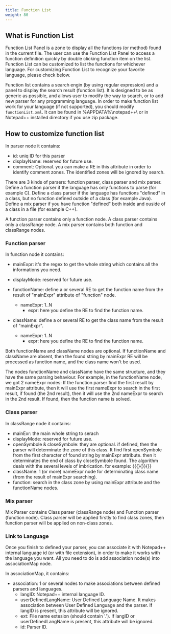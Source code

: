 ```yaml
---
title: Function List
weight: 80
---
```


## What is Function List
Function List Panel is a zone to display all the functions (or method) found in the current file. The user can use the Function List Panel to access a function definition quickly by double clicking function item on the list. Function List can be customized to list the functions for whichever language. For customizing Function List to recognize your favorite language, please check below.


Function list contains a search engin (by using regular expression) and a panel to display the search result (function list). It is designed to be as generic as possible, and allows user to modify the way to search, or to add new parser for any programming language.
In order to make function list work for your language (if not supported), you should modify `functionList.xml`. It can be found in %APPDATA%\notepad++\ or in Notepad++ installed directory if you use zip package.

## How to customize function list
In parser node it contains:
- id: uniq ID for this parser
- displayName: reserved for future use.
- comment: Optional. you can make a RE in this attribute in order to identify comment zones. The identified zones will be ignored by search.

There are 3 kinds of parsers: function parser, class parser and mix parser.
Define a function parser if the language has only functions to parse (for example C).
Define a class parser if the language has functions "defined" in a class, but no function defined outside of a class (for example Java).
Define a mix parser if you have function "defined" both inside and ouside of a class in a file (for example C++).

A function parser contains only a function node.
A class parser contains only a classRange node.
A mix parser contains both function and classRange nodes.

### Function parser
In function node it contains:
- mainExpr: it's the regex to get the whole string which contains all the informations you need.
- displayMode: reserved for future use.
- functionName: define a or several RE to get the function name from the result of "mainExpr" attribute of "function" node.
    - nameExpr: 1..N
        - expr: here you define the RE to find the function name.

- className: define a or several RE to get the class name from the result of "mainExpr".
    - nameExpr: 1..N
      - expr: here you define the RE to find the function name.
    
Both functionName and className nodes are optional.
If functionName and className are absent, then the found string by mainExpr RE will be processed as function name, and the class name won't be used.


The nodes functionName and className have the same structure, and they have the same parsing behaviour. For example, in the functionName node, we got 2 nameExpr nodes:
If the function parser find the first result by mainExpr attribute, then it will use the first nameExpr to search in the first result, if found (the 2nd result), then it will use the 2nd nameExpr to search in the 2nd result. If found, then the function name is solved.

### Class parser
In classRange node it contains:
- mainExr: the main whole string to serach
- displayMode: reserved for future use.
- openSymbole & closeSymbole: they are optional. if defined, then the parser will determinate the zone of this class. It find first openSymbole from the first character of found string by mainExpr attribute. then it determinates the end of class by closeSymbole found. The algorithm deals with the several levels of imbrication. for example: {{{}{}}{}}
- className: 1 (or more) nameExpr node for determinating class name (from the result of mainExpr searching).
- function: search in the class zone by using mainExpr attribute and the functionName nodes.

### Mix parser
Mix Parser contains Class parser (classRange node) and Function parser (function node).
Class parser will be applied firstly to find class zones, then function parser will be applied on non-class zones.

### Link to Language
Once you finish to defined your parser, you can associate it with Notepad++ internal language id (or with file extension), in order to make it works with the language you want. All you need to do is add association node(s) into associationMap node.

In associationMap, it contains:
- association: 1 or several nodes to make associations between defined parsers and languages.
    - langID: Notepad++ internal language ID.
    - userDefinedLangName: User Defined Language Name. It makes association between User Defined Language and the parser. If langID is present, this attribute will be ignored.
    - ext: File name extesion (should contain '.'). If langID or userDefinedLangName is present, this attribute will be ignored.
    - id: Parser ID.
